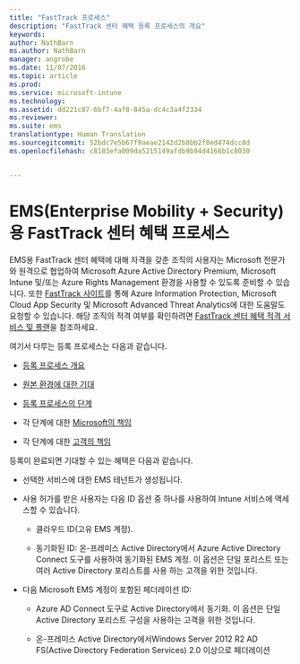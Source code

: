 ```yaml
---
title: "FastTrack 프로세스"
description: "FastTrack 센터 혜택 등록 프로세스의 개요"
keywords: 
author: NathBarn
ms.author: NathBarn
manager: angrobe
ms.date: 11/07/2016
ms.topic: article
ms.prod: 
ms.service: microsoft-intune
ms.technology: 
ms.assetid: dd221c87-6bf7-4af8-845a-dc4c3a4f2334
ms.reviewer: 
ms.suite: ems
translationtype: Human Translation
ms.sourcegitcommit: 52bdc7e5b67f9aeae2142d2b8bb2f8ed474dcc8d
ms.openlocfilehash: c8183efa009da5215149afdb9b94d4166b1c8030


---
```


# <a name="fasttrack-center-benefit-process-for-enterprise-mobility-security-ems"></a>EMS(Enterprise Mobility + Security)용 FastTrack 센터 혜택 프로세스
EMS용 FastTrack 센터 혜택에 대해 자격을 갖춘 조직의 사용자는 Microsoft 전문가와 원격으로 협업하여 Microsoft Azure Active Directory Premium, Microsoft Intune 및/또는 Azure Rights Management 환경을 사용할 수 있도록 준비할 수 있습니다. 또한 [FastTrack 사이트](http://fasttrack.microsoft.com/ems)를 통해 Azure Information Protection, Microsoft Cloud App Security 및 Microsoft Advanced Threat Analytics에 대한 도움말도 요청할 수 있습니다. 해당 조직의 적격 여부를 확인하려면 [FastTrack 센터 혜택 적격 서비스 및 플랜](fasttrack-center-benefit-for-enterprise-mobility-suite-ems.md)을 참조하세요.


여기서 다루는 등록 프로세스는 다음과 같습니다.

-   [등록 프로세스 개요](fasttrack-center-benefit-process-for-ems-overview.md)

-   [원본 환경에 대한 기대](fasttrack-center-benefit-process-for-ems-environment-expectations.md)

-   [등록 프로세스의 단계](fasttrack-center-benefit-process-for-ems-phases.md)

-   각 단계에 대한 [Microsoft의 책임](fasttrack-center-benefit-process-for-ems-microsoft-responsibilities.md)

-   각 단계에 대한 [고객의 책임](fasttrack-center-benefit-process-for-ems-your-responsibilities.md)

등록이 완료되면 기대할 수 있는 혜택은 다음과 같습니다.

-   선택한 서비스에 대한 EMS 테넌트가 생성됩니다.

-   사용 허가를 받은 사용자는 다음 ID 옵션 중 하나를 사용하여 Intune 서비스에 액세스할 수 있습니다.

    -   클라우드 ID(고유 EMS 계정).

    -   동기화된 ID: 온-프레미스 Active Directory에서 Azure Active Directory Connect 도구를 사용하여 동기화된 EMS 계정. 이 옵션은 단일 포리스트 또는 여러 Active Directory 포리스트를 사용 하는 고객을 위한 것입니다.

-   다음 Microsoft EMS 계정이 포함된 페더레이션 ID:

    -   Azure AD Connect 도구로 Active Directory에서 동기화. 이 옵션은 단일 Active Directory 포리스트 구성을 사용하는 고객을 위한 것입니다.

    -   온-프레미스 Active Directory에서Windows Server 2012 R2 AD FS(Active Directory Federation Services) 2.0 이상으로 페더레이션



<!--HONumber=Dec16_HO2-->



